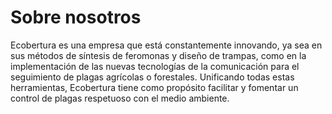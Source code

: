 # Sobre nosotros

Ecobertura es una empresa que está constantemente innovando, ya sea en sus métodos de síntesis de feromonas y diseño de trampas, como en la implementación de las nuevas tecnologías de la comunicación para el seguimiento de plagas agrícolas o forestales.  Unificando todas estas herramientas, Ecobertura tiene como propósito facilitar y fomentar un control de plagas respetuoso con el medio ambiente.


<!--

**Here are some ideas to get you started:**

🙋‍♀️ A short introduction - what is your organization all about?
🌈 Contribution guidelines - how can the community get involved?
👩‍💻 Useful resources - where can the community find your docs? Is there anything else the community should know?
🍿 Fun facts - what does your team eat for breakfast?
🧙 Remember, you can do mighty things with the power of [Markdown](https://docs.github.com/github/writing-on-github/getting-started-with-writing-and-formatting-on-github/basic-writing-and-formatting-syntax)
-->
